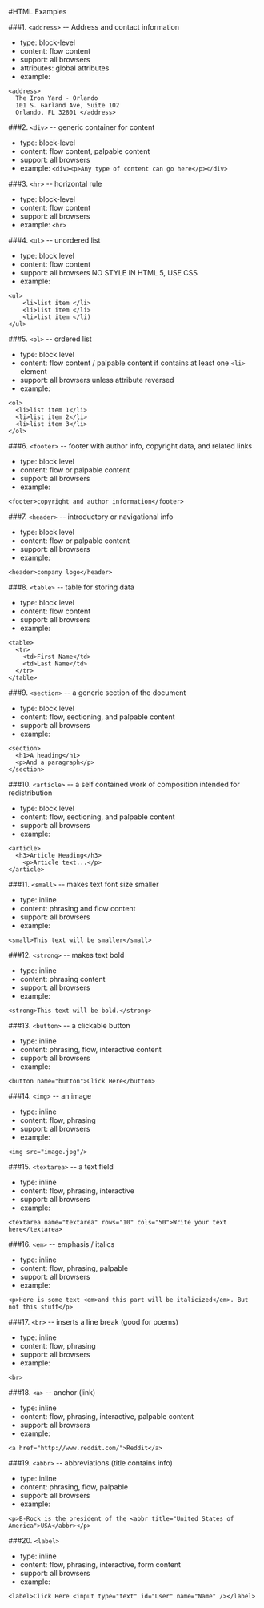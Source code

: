 #HTML  Examples

###1. `<address>` -- Address and contact information
* type: block-level
* content: flow  content
* support: all browsers
* attributes: global attributes
* example:
```
<address>
  The Iron Yard - Orlando
  101 S. Garland Ave, Suite 102 
  Orlando, FL 32801 </address>
```

###2. `<div>` -- generic container for content
* type: block-level
* content: flow content, palpable content
* support: all browsers
* example: 
```<div><p>Any type of content can go here</p></div>```

###3. `<hr>` -- horizontal rule
* type: block-level
* content: flow content
* support: all browsers
* example: 
`<hr>`

###4. `<ul>` -- unordered list
* type: block level
* content: flow content
* support: all browsers NO STYLE IN HTML 5, USE CSS
* example:
```
<ul>
    <li>list item </li>
    <li>list item </li>
    <li>list item </li)
</ul>
```

###5. `<ol>` -- ordered list
* type: block level
* content: flow content / palpable content if contains at least one `<li>` element
* support: all browsers unless attribute reversed
* example: 
```
<ol>
  <li>list item 1</li>
  <li>list item 2</li>
  <li>list item 3</li>
</ol>
```

###6. `<footer>` -- footer with author info, copyright data, and related links
* type: block level
* content: flow or palpable content
* support: all browsers
* example:
```
<footer>copyright and author information</footer>
```

###7. `<header>` -- introductory or navigational info
* type: block level
* content: flow or palpable content
* support: all browsers
* example:
```
<header>company logo</header>
```

###8. `<table>` -- table for storing data
* type: block level
* content: flow content
* support: all browsers
* example:
```
<table>
  <tr>
    <td>First Name</td>
    <td>Last Name</td>
  </tr>
</table>
```
###9. `<section>` -- a generic section of the document
* type: block level
* content: flow, sectioning, and palpable content
* support: all browsers
* example:
```
<section>
  <h1>A heading</h1>
  <p>And a paragraph</p>
</section>
```

###10. `<article>` -- a self contained work of composition intended for redistribution
* type: block level
* content: flow, sectioning, and palpable content
* support: all browsers
* example:
```
<article>
  <h3>Article Heading</h3>
    <p>Article text...</p>
</article>
```

###11. `<small>` -- makes text font size smaller
* type: inline
* content: phrasing and flow content
* support: all browsers
* example:
```
<small>This text will be smaller</small>
```

###12. `<strong>`  -- makes text bold
* type: inline
* content: phrasing content
* support: all browsers
* example:
```
<strong>This text will be bold.</strong>
```

###13. `<button>`  -- a clickable button
* type: inline
* content: phrasing, flow, interactive content
* support: all browsers
* example:
```
<button name="button">Click Here</button>
```

###14. `<img>`  -- an image
* type: inline
* content: flow, phrasing
* support: all browsers
* example:
```
<img src="image.jpg"/>
```

###15. `<textarea>` -- a text field
* type: inline
* content: flow, phrasing, interactive 
* support: all browsers
* example:
```
<textarea name="textarea" rows="10" cols="50">Write your text here</textarea>
```

###16. `<em>` -- emphasis / italics
* type: inline
* content: flow, phrasing, palpable
* support: all browsers
* example:
```
<p>Here is some text <em>and this part will be italicized</em>. But not this stuff</p>
```

###17. `<br>` -- inserts a line break (good for poems)
* type: inline
* content: flow, phrasing
* support: all browsers
* example:
```
<br>
```

###18. `<a>` -- anchor (link)
* type: inline
* content: flow, phrasing, interactive, palpable content
* support: all browsers
* example:
```
<a href="http://www.reddit.com/">Reddit</a>
```

###19. `<abbr>` -- abbreviations (title contains info)
* type: inline
* content: phrasing, flow, palpable
* support: all browsers
* example:
```
<p>B-Rock is the president of the <abbr title="United States of America">USA</abbr></p>
```

###20. `<label>`
* type: inline
* content: flow, phrasing, interactive, form content
* support: all browsers
* example: 
```
<label>Click Here <input type="text" id="User" name="Name" /></label>
```

